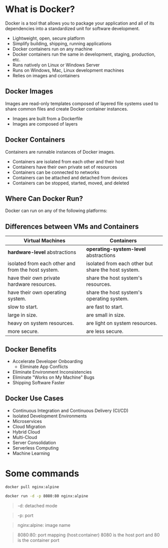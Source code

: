 # What is Docker?

Docker is a tool that allows you to package your application and all of its dependencies into a standardized unit for software development.

- Lightweight, open, secure platform
- Simplify building, shipping, running applications
- Docker containers run on any machine
- Docker containers run the same in development, staging, production, etc.
- Runs natively on Linux or Windows Server
- Runs on Windows, Mac, Linux development machines
- Relies on images and containers

## Docker Images

Images are read-only templates composed of layered file systems used to share common files and create Docker container instances.

- Images are built from a Dockerfile
- Images are composed of layers

## Docker Containers

Containers are runnable instances of Docker images.

- Containers are isolated from each other and their host
- Containers have their own private set of resources
- Containers can be connected to networks
- Containers can be attached and detached from devices
- Containers can be stopped, started, moved, and deleted

## Where Can Docker Run?

Docker can run on any of the following platforms:

## Differences between VMs and Containers

| Virtual Machines | Containers |
| --- | --- |
| **hardware-level** abstractions | **operating-system-level** abstractions |
| isolated from each other and from the host system. | isolated from each other but share the host system. |
| have their own private hardware resources. | share the host system's resources. |
| have their own operating system. | share the host system's operating system. |
| slow to start. | are fast to start. |
| large in size. | are small in size. |
| heavy on system resources. | are light on system resources. |
| more secure. | are less secure. |

## Docker Benefits

- Accelerate Developer Onboarding
    - Eliminate App Conflicts
- Eliminate Environment Inconsistencies
- Eliminate "Works on My Machine" Bugs
- Shipping Software Faster

## Docker Use Cases

- Continuous Integration and Continuous Delivery (CI/CD)
- Isolated Development Environments
- Microservices
- Cloud Migration
- Hybrid Cloud
- Multi-Cloud
- Server Consolidation
- Serverless Computing
- Machine Learning

# Some commands

```bash
docker pull nginx:alpine
```

```bash
docker run -d -p 8080:80 nginx:alpine
```

> -d: detached mode

> -p: port

> nginx:alpine: image name

> 8080:80: port mapping (host:container) 8080 is the host port and 80 is the container port
